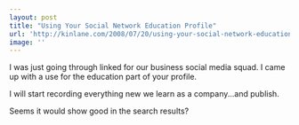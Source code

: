 ```yaml
---
layout: post
title: "Using Your Social Network Education Profile"
url: 'http://kinlane.com/2008/07/20/using-your-social-network-education-profile/'
image: ''
---
```


I was just going through linked for our business social media squad. I came up with a use for the education part of your profile.

I will start recording everything new we learn as a company...and publish.

Seems it would show good in the search results?